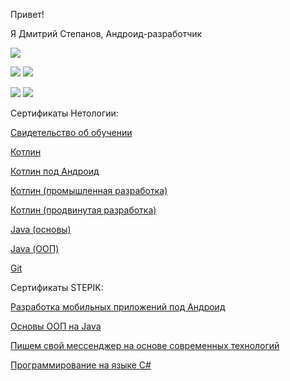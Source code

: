 Привет!

Я Дмитрий Степанов, Андроид-разработчик

![](https://github-profile-summary-cards.vercel.app/api/cards/profile-details?username=DmitriyS2&theme=solarized_dark)

![](https://github-profile-summary-cards.vercel.app/api/cards/repos-per-language?username=DmitriyS2&theme=solarized_dark) ![](https://github-profile-summary-cards.vercel.app/api/cards/most-commit-language?username=DmitriyS2&theme=solarized_dark)

![](https://github-profile-summary-cards.vercel.app/api/cards/stats?username=DmitriyS2&theme=solarized_dark) ![](https://github-profile-summary-cards.vercel.app/api/cards/productive-time?username=DmitriyS2&theme=solarized_dark)

Сертификаты Нетологии:

 [Свидетельство об обучении](https://github.com/DmitriyS2/DmitriyS2/blob/main/certificate.jpg)

[Котлин](https://github.com/DmitriyS2/DmitriyS2/blob/main/certificate_Kotlin.jpg)

[Котлин под Андроид](https://github.com/DmitriyS2/DmitriyS2/blob/main/certificate_Kotlin_Android.jpg)

[Котлин (промышленная разработка)](https://github.com/DmitriyS2/DmitriyS2/blob/main/certificate_Kotlin_Industrial%20Android.jpg)

[Котлин (продвинутая разработка)](https://github.com/DmitriyS2/DmitriyS2/blob/main/certificate_Kotlin_Advance%20Android.jpg)

[Java (основы)](https://github.com/DmitriyS2/DmitriyS2/blob/main/certificate_Java%20base.jpg)

[Java (ООП)](https://github.com/DmitriyS2/DmitriyS2/blob/main/certificate_Java_OOP.pdf)

[Git](https://github.com/DmitriyS2/DmitriyS2/blob/main/certificate_Git.jpg)


Сертификаты STEPIK:

[Разработка мобильных приложений под Андроид](https://stepik.org/cert/2120997)

[Основы ООП на Java](https://stepik.org/cert/2322651)

[Пишем свой мессенджер на основе современных технологий](https://stepik.org/cert/1458242)

[Программирование на языке C#](https://stepik.org/cert/1797673)

<!--
**DmitriyS2/DmitriyS2** is a ✨ _special_ ✨ repository because its `README.md` (this file) appears on your GitHub profile.

Here are some ideas to get you started:

- 🔭 I’m currently working on ...
- 🌱 I’m currently learning ...
- 👯 I’m looking to collaborate on ...
- 🤔 I’m looking for help with ...
- 💬 Ask me about ...
- 📫 How to reach me: ...
- 😄 Pronouns: ...
- ⚡ Fun fact: ...
-->

